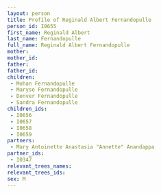 ```yaml
---
layout: person
title: Profile of Reginald Albert Fernandopulle
person_id: I0655
first_name: Reginald Albert
last_name: Fernandopulle
full_name: Reginald Albert Fernandopulle
mother: 
mother_id: 
father: 
father_id: 
children:
 - Mohan Fernandopulle
 - Maryse Fernandopulle
 - Denver Fernandopulle
 - Sandra Fernandopulle
children_ids:
 - I0656
 - I0657
 - I0658
 - I0659
partners:
 - Mary Antoinette Anastasia "Annette" Anandappa
partner_ids:
 - I0347
relevant_trees_names:
relevant_trees_ids:
sex: M
---
```


